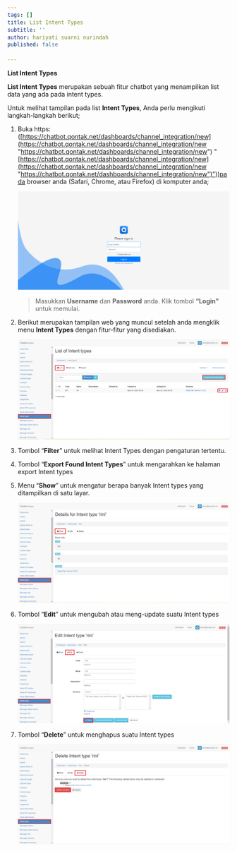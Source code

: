 ```yaml
---
tags: []
title: List Intent Types
subtitle: ''
author: hariyati suarni nurindah
published: false

---
```

**List Intent Types**

**List Intent Types** merupakan sebuah fitur chatbot yang menampilkan list data yang ada pada intent types.

Untuk melihat tampilan pada list **Intent Types**, Anda perlu mengikuti langkah-langkah berikut;

1. Buka https: ([https://chatbot.qontak.net/dashboards/channel_integration/new](https://chatbot.qontak.net/dashboards/channel_integration/new "https://chatbot.qontak.net/dashboards/channel_integration/new") "[https://chatbot.qontak.net/dashboards/channel_integration/new](https://chatbot.qontak.net/dashboards/channel_integration/new "https://chatbot.qontak.net/dashboards/channel_integration/new")"))pada browser anda (Safari, Chrome, atau Firefox) di komputer anda;

   ![](/uploads/channell.PNG)

   > Masukkan **Username** dan **Password** anda. Klik tombol **“Login”** untuk memulai.
2. Berikut merupakan tampilan web yang muncul setelah anda mengklik menu **Intent Types** dengan fitur-fitur yang disediakan.

   ![](/uploads/intent-types1.PNG)
3. Tombol “**Filter**” untuk melihat Intent Types dengan pengaturan tertentu.
4. Tombol “**Export Found Intent Types**” untuk mengarahkan ke halaman export Intent types
5. Menu “**Show**” untuk mengatur berapa banyak Intent types yang ditampilkan di satu layar.

   ![](/uploads/intent-types2.PNG)
6. Tombol “**Edit**” untuk mengubah atau meng-update suatu Intent types

   ![](/uploads/intent-types3.PNG)
7. Tombol “**Delete**” untuk menghapus suatu Intent types

   ![](/uploads/intent-types4.PNG)